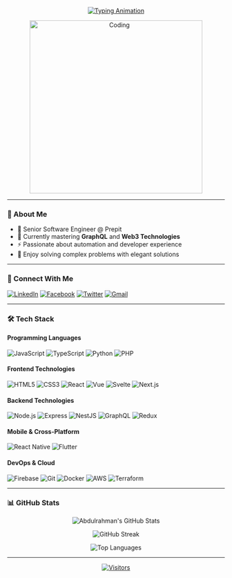 <div align="center">
  
[![Typing Animation](https://readme-typing-svg.herokuapp.com?font=Fira+Code&size=26&duration=3000&pause=1000&color=58A6FF&center=true&vCenter=true&width=600&height=60&lines=Welcome+to+My+GitHub+Profile!;Hello!+I'm+Abdulrahman+Magdy;Senior+Software+Engineer;Automation+Enthusiast;Full-Stack+Developer)](https://git.io/typing-svg)

<img src="https://raw.githubusercontent.com/amagdy46/amagdy46/main/images/developer.gif" alt="Coding" width="400" />
</div>

---

### 🚀 About Me

- 🔭 Senior Software Engineer @ Prepit
- 🌱 Currently mastering **GraphQL** and **Web3 Technologies**
- ⚡ Passionate about automation and developer experience
- 🧠 Enjoy solving complex problems with elegant solutions

---

### 🔗 Connect With Me

[![LinkedIn](https://img.shields.io/badge/LinkedIn-0A66C2?style=for-the-badge&logo=linkedin&logoColor=white)](https://www.linkedin.com/in/amagdy46/)
[![Facebook](https://img.shields.io/badge/Facebook-1877F2?style=for-the-badge&logo=facebook&logoColor=white)](https://www.facebook.com/profile.php?id=100087050978830)
[![Twitter](https://img.shields.io/badge/Twitter-1DA1F2?style=for-the-badge&logo=twitter&logoColor=white)](https://twitter.com/EngAbdoMgdy)
[![Gmail](https://img.shields.io/badge/Gmail-EA4335?style=for-the-badge&logo=gmail&logoColor=white)](mailto:abdulrahman.magdy406@gmail.com)

---

### 🛠️ Tech Stack

#### Programming Languages
![JavaScript](https://img.shields.io/badge/JavaScript-F7DF1E?style=for-the-badge&logo=javascript&logoColor=black)
![TypeScript](https://img.shields.io/badge/TypeScript-3178C6?style=for-the-badge&logo=typescript&logoColor=white)
![Python](https://img.shields.io/badge/Python-3776AB?style=for-the-badge&logo=python&logoColor=white)
![PHP](https://img.shields.io/badge/PHP-777BB4?style=for-the-badge&logo=php&logoColor=white)

#### Frontend Technologies
![HTML5](https://img.shields.io/badge/HTML5-E34F26?style=for-the-badge&logo=html5&logoColor=white)
![CSS3](https://img.shields.io/badge/CSS3-1572B6?style=for-the-badge&logo=css3&logoColor=white)
![React](https://img.shields.io/badge/React-61DAFB?style=for-the-badge&logo=react&logoColor=black)
![Vue](https://img.shields.io/badge/Vue.js-4FC08D?style=for-the-badge&logo=vuedotjs&logoColor=white)
![Svelte](https://img.shields.io/badge/Svelte-FF3E00?style=for-the-badge&logo=svelte&logoColor=white)
![Next.js](https://img.shields.io/badge/Next.js-000000?style=for-the-badge&logo=nextdotjs&logoColor=white)

#### Backend Technologies
![Node.js](https://img.shields.io/badge/Node.js-339933?style=for-the-badge&logo=nodedotjs&logoColor=white)
![Express](https://img.shields.io/badge/Express.js-000000?style=for-the-badge&logo=express&logoColor=white)
![NestJS](https://img.shields.io/badge/NestJS-E0234E?style=for-the-badge&logo=nestjs&logoColor=white)
![GraphQL](https://img.shields.io/badge/GraphQL-E10098?style=for-the-badge&logo=graphql&logoColor=white)
![Redux](https://img.shields.io/badge/Redux-764ABC?style=for-the-badge&logo=redux&logoColor=white)

#### Mobile & Cross-Platform
![React Native](https://img.shields.io/badge/React_Native-61DAFB?style=for-the-badge&logo=react&logoColor=black)
![Flutter](https://img.shields.io/badge/Flutter-02569B?style=for-the-badge&logo=flutter&logoColor=white)

#### DevOps & Cloud
![Firebase](https://img.shields.io/badge/Firebase-FFCA28?style=for-the-badge&logo=firebase&logoColor=black)
![Git](https://img.shields.io/badge/Git-F05032?style=for-the-badge&logo=git&logoColor=white)
![Docker](https://img.shields.io/badge/Docker-2496ED?style=for-the-badge&logo=docker&logoColor=white)
![AWS](https://img.shields.io/badge/AWS-232F3E?style=for-the-badge&logo=amazonaws&logoColor=white)
![Terraform](https://img.shields.io/badge/Terraform-7B42BC?style=for-the-badge&logo=terraform&logoColor=white)

---

### 📊 GitHub Stats

<div align="center">
  
![Abdulrahman's GitHub Stats](https://github-readme-stats.vercel.app/api?username=amagdy46&count_private=true&show_icons=true&theme=tokyonight&hide_border=true)

![GitHub Streak](https://streak-stats.demolab.com/?user=amagdy46&theme=tokyonight&hide_border=true)

![Top Languages](https://github-readme-stats.vercel.app/api/top-langs/?username=amagdy46&layout=compact&theme=tokyonight&hide_border=true&langs_count=8)

</div>

---

<div align="center">
  
[![Visitors](https://komarev.com/ghpvc/?username=amagdy46&color=blue&label=PROFILE+VIEWS&style=for-the-badge)](https://github.com/amagdy46)

</div>

